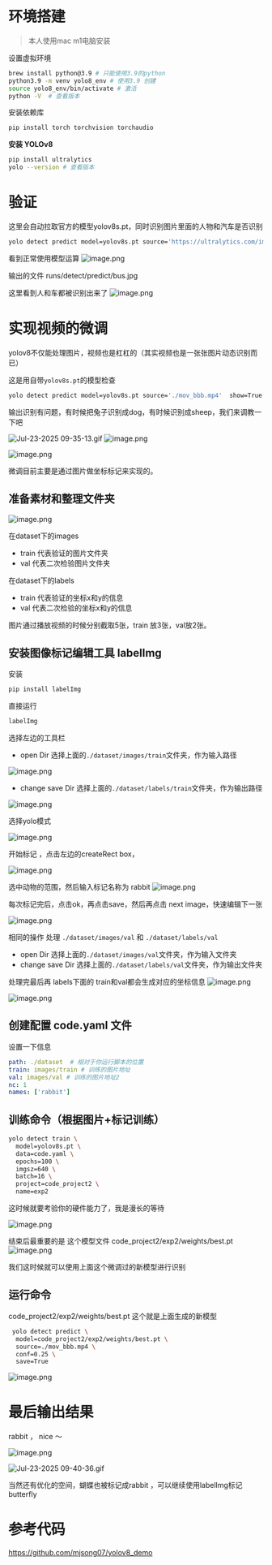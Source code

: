 # 环境搭建
> 本人使用mac m1电脑安装

设置虚拟环境
```sh
brew install python@3.9 # 只能使用3.9的python
python3.9 -m venv yolo8_env # 使用3.9 创建
source yolo8_env/bin/activate # 激活
python -V  # 查看版本
```
安装依赖库
```sh
pip install torch torchvision torchaudio
```
**安装 YOLOv8**
```sh
pip install ultralytics 
yolo --version # 查看版本
```

# 验证
这里会自动拉取官方的模型yolov8s.pt，同时识别图片里面的人物和汽车是否识别
```sh
yolo detect predict model=yolov8s.pt source='https://ultralytics.com/images/bus.jpg'
```
看到正常使用模型运算
![image.png](https://p0-xtjj-private.juejin.cn/tos-cn-i-73owjymdk6/d8e25ec085b54649ad24c3e98cff54cb~tplv-73owjymdk6-jj-mark-v1:0:0:0:0:5o6Y6YeR5oqA5pyv56S-5Yy6IEAgamFzb25feWFuZw==:q75.awebp?policy=eyJ2bSI6MywidWlkIjoiMjk3MjcwNDc5NTgwMjY1MyJ9&rk3s=e9ecf3d6&x-orig-authkey=f32326d3454f2ac7e96d3d06cdbb035152127018&x-orig-expires=1753262543&x-orig-sign=WN3KeC3q5KAClBhi0ErkjmYobEs%3D)

输出的文件
runs/detect/predict/bus.jpg

这里看到人和车都被识别出来了
![image.png](https://p0-xtjj-private.juejin.cn/tos-cn-i-73owjymdk6/ccd5c63fb10044aaaddfcd467dcba1a0~tplv-73owjymdk6-jj-mark-v1:0:0:0:0:5o6Y6YeR5oqA5pyv56S-5Yy6IEAgamFzb25feWFuZw==:q75.awebp?policy=eyJ2bSI6MywidWlkIjoiMjk3MjcwNDc5NTgwMjY1MyJ9&rk3s=e9ecf3d6&x-orig-authkey=f32326d3454f2ac7e96d3d06cdbb035152127018&x-orig-expires=1753264993&x-orig-sign=XpjQBuPh4JMn7jkmPHmDjMWbbBM%3D)

# 实现视频的微调
yolov8不仅能处理图片，视频也是杠杠的（其实视频也是一张张图片动态识别而已）

这是用自带`yolov8s.pt`的模型检查
```sh
yolo detect predict model=yolov8s.pt source='./mov_bbb.mp4'  show=True save=True
```

输出识别有问题，有时候把兔子识别成dog，有时候识别成sheep，我们来调教一下吧

![Jul-23-2025 09-35-13.gif](https://p0-xtjj-private.juejin.cn/tos-cn-i-73owjymdk6/6b0380190bfe4c45941e3ff1a6ecb129~tplv-73owjymdk6-jj-mark-v1:0:0:0:0:5o6Y6YeR5oqA5pyv56S-5Yy6IEAgamFzb25feWFuZw==:q75.awebp?policy=eyJ2bSI6MywidWlkIjoiMjk3MjcwNDc5NTgwMjY1MyJ9&rk3s=e9ecf3d6&x-orig-authkey=f32326d3454f2ac7e96d3d06cdbb035152127018&x-orig-expires=1753320972&x-orig-sign=sOgv8KWhVvLOgfQo2ze7LsemVGU%3D)
![image.png](https://p0-xtjj-private.juejin.cn/tos-cn-i-73owjymdk6/c30aee2ee31a4db2906c8c963c55d906~tplv-73owjymdk6-jj-mark-v1:0:0:0:0:5o6Y6YeR5oqA5pyv56S-5Yy6IEAgamFzb25feWFuZw==:q75.awebp?policy=eyJ2bSI6MywidWlkIjoiMjk3MjcwNDc5NTgwMjY1MyJ9&rk3s=e9ecf3d6&x-orig-authkey=f32326d3454f2ac7e96d3d06cdbb035152127018&x-orig-expires=1753267428&x-orig-sign=RLic4s%2FV5ovKEtWD%2FZ8v3hsgxdY%3D)


![image.png](https://p0-xtjj-private.juejin.cn/tos-cn-i-73owjymdk6/4e5931e6155c45f3a4371b86f8fd5f21~tplv-73owjymdk6-jj-mark-v1:0:0:0:0:5o6Y6YeR5oqA5pyv56S-5Yy6IEAgamFzb25feWFuZw==:q75.awebp?policy=eyJ2bSI6MywidWlkIjoiMjk3MjcwNDc5NTgwMjY1MyJ9&rk3s=e9ecf3d6&x-orig-authkey=f32326d3454f2ac7e96d3d06cdbb035152127018&x-orig-expires=1753267386&x-orig-sign=Q6v6w9HPN22DuxMwZ0TTRFiIJ%2Fs%3D)

微调目前主要是通过图片做坐标标记来实现的。

## 准备素材和整理文件夹

![image.png](https://p0-xtjj-private.juejin.cn/tos-cn-i-73owjymdk6/096c4e2b7b614ec998c17d837a9e4d83~tplv-73owjymdk6-jj-mark-v1:0:0:0:0:5o6Y6YeR5oqA5pyv56S-5Yy6IEAgamFzb25feWFuZw==:q75.awebp?policy=eyJ2bSI6MywidWlkIjoiMjk3MjcwNDc5NTgwMjY1MyJ9&rk3s=e9ecf3d6&x-orig-authkey=f32326d3454f2ac7e96d3d06cdbb035152127018&x-orig-expires=1753265919&x-orig-sign=r%2Bn5GUn2eMXSOP20pLXJXVGcT%2Fk%3D)

在dataset下的images 
- train 代表验证的图片文件夹
- val 代表二次检验图片文件夹


在dataset下的labels
- train 代表验证的坐标x和y的信息
- val 代表二次检验的坐标x和y的信息

图片通过播放视频的时候分别截取5张，train 放3张，val放2张。


## 安装图像标记编辑工具 labelImg
安装
```js
pip install labelImg
```
直接运行
```js
labelImg
```

选择左边的工具栏 
- open Dir 选择上面的`./dataset/images/train`文件夹，作为输入路径

![image.png](https://p0-xtjj-private.juejin.cn/tos-cn-i-73owjymdk6/c9349293fd284ab28060c7c75ddba972~tplv-73owjymdk6-jj-mark-v1:0:0:0:0:5o6Y6YeR5oqA5pyv56S-5Yy6IEAgamFzb25feWFuZw==:q75.awebp?policy=eyJ2bSI6MywidWlkIjoiMjk3MjcwNDc5NTgwMjY1MyJ9&rk3s=e9ecf3d6&x-orig-authkey=f32326d3454f2ac7e96d3d06cdbb035152127018&x-orig-expires=1753267694&x-orig-sign=Ay2JZKUT8zwdyu9DTFG9V8duGOY%3D)



- change save Dir 选择上面的`./dataset/labels/train`文件夹，作为输出路径


![image.png](https://p0-xtjj-private.juejin.cn/tos-cn-i-73owjymdk6/45501c267df84527827df2c438353e99~tplv-73owjymdk6-jj-mark-v1:0:0:0:0:5o6Y6YeR5oqA5pyv56S-5Yy6IEAgamFzb25feWFuZw==:q75.awebp?policy=eyJ2bSI6MywidWlkIjoiMjk3MjcwNDc5NTgwMjY1MyJ9&rk3s=e9ecf3d6&x-orig-authkey=f32326d3454f2ac7e96d3d06cdbb035152127018&x-orig-expires=1753266121&x-orig-sign=jy0lsXUxU3K2xigoaYpeiJG2L94%3D)

选择yolo模式

![image.png](https://p0-xtjj-private.juejin.cn/tos-cn-i-73owjymdk6/145c6cea34304c5096bed7cc931501db~tplv-73owjymdk6-jj-mark-v1:0:0:0:0:5o6Y6YeR5oqA5pyv56S-5Yy6IEAgamFzb25feWFuZw==:q75.awebp?policy=eyJ2bSI6MywidWlkIjoiMjk3MjcwNDc5NTgwMjY1MyJ9&rk3s=e9ecf3d6&x-orig-authkey=f32326d3454f2ac7e96d3d06cdbb035152127018&x-orig-expires=1753266143&x-orig-sign=A%2FcjVGqWQz5cvGhPh7ms7pSFu5A%3D)


开始标记 ，点击左边的createRect box，

![image.png](https://p0-xtjj-private.juejin.cn/tos-cn-i-73owjymdk6/3740af97238e4bbbb295d5dc5901db0d~tplv-73owjymdk6-jj-mark-v1:0:0:0:0:5o6Y6YeR5oqA5pyv56S-5Yy6IEAgamFzb25feWFuZw==:q75.awebp?policy=eyJ2bSI6MywidWlkIjoiMjk3MjcwNDc5NTgwMjY1MyJ9&rk3s=e9ecf3d6&x-orig-authkey=f32326d3454f2ac7e96d3d06cdbb035152127018&x-orig-expires=1753267846&x-orig-sign=jAKwkufxdlg%2FZQjA88x5QCXlbe8%3D)

选中动物的范围，然后输入标记名称为 rabbit 
![image.png](https://p0-xtjj-private.juejin.cn/tos-cn-i-73owjymdk6/eb0053a0b1a941e7a5665b65d998646e~tplv-73owjymdk6-jj-mark-v1:0:0:0:0:5o6Y6YeR5oqA5pyv56S-5Yy6IEAgamFzb25feWFuZw==:q75.awebp?policy=eyJ2bSI6MywidWlkIjoiMjk3MjcwNDc5NTgwMjY1MyJ9&rk3s=e9ecf3d6&x-orig-authkey=f32326d3454f2ac7e96d3d06cdbb035152127018&x-orig-expires=1753266169&x-orig-sign=gVpSZTitXX5%2Bv4VZYbDvbajor8c%3D)


每次标记完后，点击ok，再点击save，然后再点击 next image，快速编辑下一张

![image.png](https://p0-xtjj-private.juejin.cn/tos-cn-i-73owjymdk6/df7460b353c04f85951e5b686c0c18a0~tplv-73owjymdk6-jj-mark-v1:0:0:0:0:5o6Y6YeR5oqA5pyv56S-5Yy6IEAgamFzb25feWFuZw==:q75.awebp?policy=eyJ2bSI6MywidWlkIjoiMjk3MjcwNDc5NTgwMjY1MyJ9&rk3s=e9ecf3d6&x-orig-authkey=f32326d3454f2ac7e96d3d06cdbb035152127018&x-orig-expires=1753267933&x-orig-sign=q995SU06nlD7qER5DnvVmbIIjSo%3D)


相同的操作 处理 `./dataset/images/val` 和 `./dataset/labels/val`

- open Dir 选择上面的`./dataset/images/val`文件夹，作为输入文件夹
- change save Dir 选择上面的`./dataset/labels/val`文件夹，作为输出文件夹


处理完最后再 labels下面的 train和val都会生成对应的坐标信息 
![image.png](https://p0-xtjj-private.juejin.cn/tos-cn-i-73owjymdk6/fba8eb55f2ff4c0d97c9cc4d44afd517~tplv-73owjymdk6-jj-mark-v1:0:0:0:0:5o6Y6YeR5oqA5pyv56S-5Yy6IEAgamFzb25feWFuZw==:q75.awebp?policy=eyJ2bSI6MywidWlkIjoiMjk3MjcwNDc5NTgwMjY1MyJ9&rk3s=e9ecf3d6&x-orig-authkey=f32326d3454f2ac7e96d3d06cdbb035152127018&x-orig-expires=1753266296&x-orig-sign=M9xKxDKS4ELx1TwZj2hAX%2FM%2B74U%3D)


![image.png](https://p0-xtjj-private.juejin.cn/tos-cn-i-73owjymdk6/262ad3b01ca74e748a9696dfde3a886d~tplv-73owjymdk6-jj-mark-v1:0:0:0:0:5o6Y6YeR5oqA5pyv56S-5Yy6IEAgamFzb25feWFuZw==:q75.awebp?policy=eyJ2bSI6MywidWlkIjoiMjk3MjcwNDc5NTgwMjY1MyJ9&rk3s=e9ecf3d6&x-orig-authkey=f32326d3454f2ac7e96d3d06cdbb035152127018&x-orig-expires=1753268106&x-orig-sign=cwbwlTPTfvBDdz7h2kjpGYjnEUk%3D)


## 创建配置 code.yaml 文件
设置一下信息
```yaml
path: ./dataset  # 相对于你运行脚本的位置
train: images/train # 训练的图片地址
val: images/val # 训练的图片地址2
nc: 1
names: ['rabbit']
```

##  训练命令（根据图片+标记训练）

```sh
yolo detect train \
  model=yolov8s.pt \
  data=code.yaml \
  epochs=100 \
  imgsz=640 \
  batch=16 \
  project=code_project2 \
  name=exp2
```

这时候就要考验你的硬件能力了，我是漫长的等待

![image.png](https://p0-xtjj-private.juejin.cn/tos-cn-i-73owjymdk6/c404eaa8267940d295cfd6958443a9e4~tplv-73owjymdk6-jj-mark-v1:0:0:0:0:5o6Y6YeR5oqA5pyv56S-5Yy6IEAgamFzb25feWFuZw==:q75.awebp?policy=eyJ2bSI6MywidWlkIjoiMjk3MjcwNDc5NTgwMjY1MyJ9&rk3s=e9ecf3d6&x-orig-authkey=f32326d3454f2ac7e96d3d06cdbb035152127018&x-orig-expires=1753266661&x-orig-sign=ERBGUnXToSmAKKlA0lUFRMOGc%2Bk%3D)

结束后最重要的是 这个模型文件 
code_project2/exp2/weights/best.pt
![image.png](https://p0-xtjj-private.juejin.cn/tos-cn-i-73owjymdk6/4a5e7c1c7b37427c9f8ba7caa3caf316~tplv-73owjymdk6-jj-mark-v1:0:0:0:0:5o6Y6YeR5oqA5pyv56S-5Yy6IEAgamFzb25feWFuZw==:q75.awebp?policy=eyJ2bSI6MywidWlkIjoiMjk3MjcwNDc5NTgwMjY1MyJ9&rk3s=e9ecf3d6&x-orig-authkey=f32326d3454f2ac7e96d3d06cdbb035152127018&x-orig-expires=1753266748&x-orig-sign=9zEJLPsyjNwuJmb5uDZy3EURBpQ%3D)

我们这时候就可以使用上面这个微调过的新模型进行识别


## 运行命令
code_project2/exp2/weights/best.pt 这个就是上面生成的新模型
```sh
 yolo detect predict \
  model=code_project2/exp2/weights/best.pt \
  source=./mov_bbb.mp4 \
  conf=0.25 \
  save=True
```



![image.png](https://p0-xtjj-private.juejin.cn/tos-cn-i-73owjymdk6/cf035ae5b4f2453a9adea05723fd6ea3~tplv-73owjymdk6-jj-mark-v1:0:0:0:0:5o6Y6YeR5oqA5pyv56S-5Yy6IEAgamFzb25feWFuZw==:q75.awebp?policy=eyJ2bSI6MywidWlkIjoiMjk3MjcwNDc5NTgwMjY1MyJ9&rk3s=e9ecf3d6&x-orig-authkey=f32326d3454f2ac7e96d3d06cdbb035152127018&x-orig-expires=1753266877&x-orig-sign=XXgDbBhnh0FtUOa4bEI1xc3E7jw%3D)
# 最后输出结果 
rabbit ， nice ～


![image.png](https://p0-xtjj-private.juejin.cn/tos-cn-i-73owjymdk6/c1b6dc4a429545fd8f9cf07b210816b8~tplv-73owjymdk6-jj-mark-v1:0:0:0:0:5o6Y6YeR5oqA5pyv56S-5Yy6IEAgamFzb25feWFuZw==:q75.awebp?policy=eyJ2bSI6MywidWlkIjoiMjk3MjcwNDc5NTgwMjY1MyJ9&rk3s=e9ecf3d6&x-orig-authkey=f32326d3454f2ac7e96d3d06cdbb035152127018&x-orig-expires=1753267293&x-orig-sign=YN4CpIujPIW9GhH2SfWd8yQma1c%3D)


![Jul-23-2025 09-40-36.gif](https://p0-xtjj-private.juejin.cn/tos-cn-i-73owjymdk6/5272b37e8b2741b9abd507781416d952~tplv-73owjymdk6-jj-mark-v1:0:0:0:0:5o6Y6YeR5oqA5pyv56S-5Yy6IEAgamFzb25feWFuZw==:q75.awebp?policy=eyJ2bSI6MywidWlkIjoiMjk3MjcwNDc5NTgwMjY1MyJ9&rk3s=e9ecf3d6&x-orig-authkey=f32326d3454f2ac7e96d3d06cdbb035152127018&x-orig-expires=1753321268&x-orig-sign=wBxXN3Yv6RqNHPTA8J4wHtAug2Q%3D)

当然还有优化的空间，蝴蝶也被标记成rabbit ，可以继续使用labelImg标记 butterfly

# 参考代码
https://github.com/mjsong07/yolov8_demo
